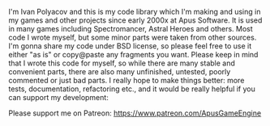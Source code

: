 I'm Ivan Polyacov and this is my code library which I'm making and using in my games and other projects since early 2000x at Apus Software. It is used in many games including Spectromancer, Astral Heroes and others. Most code I wrote myself, but some minor parts were taken from other sources. I'm gonna share my code under BSD license, so please feel free to use it either "as is" or copy@paste any fragments you want.
Please keep in mind that I wrote this code for myself, so while there are many stable and convenient parts, there are also many unfinished, untested, poorly commented or just bad parts. I really hope to make things better: more tests, documentation, refactoring etc., and it would be really helpful if you can support my development:

Please support me on Patreon:
https://www.patreon.com/ApusGameEngine
